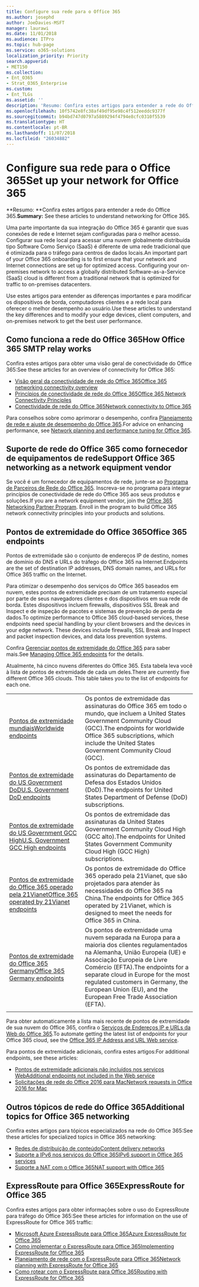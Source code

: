 ```yaml
---
title: Configure sua rede para o Office 365
ms.author: josephd
author: JoeDavies-MSFT
manager: laurawi
ms.date: 11/01/2018
ms.audience: ITPro
ms.topic: hub-page
ms.service: o365-solutions
localization_priority: Priority
search.appverid:
- MET150
ms.collection:
- Ent_O365
- Strat_O365_Enterprise
ms.custom:
- Ent_TLGs
ms.assetid: ''
description: 'Resumo: Confira estes artigos para entender a rede do Office 365.'
ms.openlocfilehash: 10f5742e8fc38af49df95e98c4f512eeddc9377f
ms.sourcegitcommit: b94bd747d0797a5889294f4794e8cfc0310f5539
ms.translationtype: HT
ms.contentlocale: pt-BR
ms.lasthandoff: 11/07/2018
ms.locfileid: "26034882"
---
```

# <a name="set-up-your-network-for-office-365"></a><span data-ttu-id="fc031-103">Configure sua rede para o Office 365</span><span class="sxs-lookup"><span data-stu-id="fc031-103">Set up your network for Office 365</span></span>

<span data-ttu-id="fc031-104">\*\*Resumo: \*\*Confira estes artigos para entender a rede do Office 365.</span><span class="sxs-lookup"><span data-stu-id="fc031-104">**Summary:** See these articles to understand networking for Office 365.</span></span>
  
<span data-ttu-id="fc031-p101">Uma parte importante da sua integração do Office 365 é garantir que suas conexões de rede e Internet sejam configuradas para o melhor acesso. Configurar sua rede local para acessar uma nuvem globalmente distribuída tipo Software Como Serviço (SaaS) é diferente de uma rede tradicional que é otimizada para o tráfego para centros de dados locais.</span><span class="sxs-lookup"><span data-stu-id="fc031-p101">An important part of your Office 365 onboarding is to first ensure that your network and Internet connections are set up for optimized access. Configuring your on-premises network to access a globally distributed Software-as-a-Service (SaaS) cloud is different from a traditional network that is optimized for traffic to on-premises datacenters.</span></span> 

<span data-ttu-id="fc031-107">Use estes artigos para entender as diferenças importantes e para modificar os dispositivos de borda, computadores clientes e a rede local para oferecer o melhor desempenho ao usuário.</span><span class="sxs-lookup"><span data-stu-id="fc031-107">Use these articles to understand the key differences and to modify your  edge devices, client computers, and on-premises network to get the best user performance.</span></span>

## <a name="how-office-365-networking-works"></a><span data-ttu-id="fc031-108">Como funciona a rede do Office 365</span><span class="sxs-lookup"><span data-stu-id="fc031-108">How Office 365 SMTP relay works</span></span>

<span data-ttu-id="fc031-109">Confira estes artigos para obter uma visão geral de conectividade do Office 365:</span><span class="sxs-lookup"><span data-stu-id="fc031-109">See these articles for an overview of connectivity for Office 365:</span></span>

- [<span data-ttu-id="fc031-110">Visão geral da conectividade de rede do Office 365</span><span class="sxs-lookup"><span data-stu-id="fc031-110">Office 365 networking connectivity overview</span></span>](office-365-networking-overview.md)
- [<span data-ttu-id="fc031-111">Princípios de conectividade de rede do Office 365</span><span class="sxs-lookup"><span data-stu-id="fc031-111">Office 365 Network Connectivity Principles</span></span>](office-365-network-connectivity-principles.md)
- [<span data-ttu-id="fc031-112">Conectividade de rede do Office 365</span><span class="sxs-lookup"><span data-stu-id="fc031-112">Network connectivity to Office 365</span></span>](network-connectivity.md)

<span data-ttu-id="fc031-113">Para conselhos sobre como aprimorar o desempenho, confira [Planejamento de rede e ajuste de desempenho do Office 365](network-planning-and-performance.md).</span><span class="sxs-lookup"><span data-stu-id="fc031-113">For advice on enhancing performance, see [Network planning and performance tuning for Office 365](network-planning-and-performance.md).</span></span>

## <a name="support-office-365-networking-as-a-network-equipment-vendor"></a><span data-ttu-id="fc031-114">Suporte de rede do Office 365 como fornecedor de equipamentos de rede</span><span class="sxs-lookup"><span data-stu-id="fc031-114">Support Office 365 networking as a network equipment vendor</span></span>

<span data-ttu-id="fc031-p102">Se você é um fornecedor de equipamentos de rede, junte-se ao [Programa de Parceiros de Rede do Office 365](office-365-networking-partner-program.md). Inscreva-se no programa para integrar princípios de conectividade de rede do Office 365 aos seus produtos e soluções.</span><span class="sxs-lookup"><span data-stu-id="fc031-p102">If you are a network equipment vendor, join the [Office 365 Networking Partner Program](office-365-networking-partner-program.md). Enroll in the program to build Office 365 network connectivity principles into your products and solutions.</span></span> 

## <a name="office-365-endpoints"></a><span data-ttu-id="fc031-117">Pontos de extremidade do Office 365</span><span class="sxs-lookup"><span data-stu-id="fc031-117">Office 365 endpoints</span></span>

<span data-ttu-id="fc031-118">Pontos de extremidade são o conjunto de endereços IP de destino, nomes de domínio do DNS e URLs do tráfego do Office 365 na Internet.</span><span class="sxs-lookup"><span data-stu-id="fc031-118">Endpoints are the set of destination IP addresses, DNS domain names, and URLs for Office 365 traffic on the Internet.</span></span> 

<span data-ttu-id="fc031-p103">Para otimizar o desempenho dos serviços do Office 365 baseados em nuvem, estes pontos de extremidade precisam de um tratamento especial por parte de seus navegadores clientes e dos dispositivos em sua rede de borda. Estes dispositivos incluem firewalls, dispositivos SSL Break and Inspect e de inspeção de pacotes e sistemas de prevenção de perda de dados.</span><span class="sxs-lookup"><span data-stu-id="fc031-p103">To optimize performance to Office 365 cloud-based services, these endpoints need special handling by your client browsers and the devices in your edge network. These devices include firewalls, SSL Break and Inspect and packet inspection devices, and data loss prevention systems.</span></span>

<span data-ttu-id="fc031-121">Confira [Gerenciar pontos de extremidade do Office 365](managing-office-365-endpoints.md) para saber mais.</span><span class="sxs-lookup"><span data-stu-id="fc031-121">See [Managing Office 365 endpoints](managing-office-365-endpoints.md) for the details.</span></span>

<span data-ttu-id="fc031-p104">Atualmente, há cinco nuvens diferentes do Office 365. Esta tabela leva você à lista de pontos de extremidade de cada um deles.</span><span class="sxs-lookup"><span data-stu-id="fc031-p104">There are currently five different Office 365 clouds. This table takes you to the list of endpoints for each one.</span></span>

|||
|:-------|:-----|
| [<span data-ttu-id="fc031-124">Pontos de extremidade mundiais</span><span class="sxs-lookup"><span data-stu-id="fc031-124">Worldwide endpoints</span></span>](urls-and-ip-address-ranges.md) | <span data-ttu-id="fc031-125">Os pontos de extremidade das assinaturas do Office 365 em todo o mundo, que incluem a United States Government Community Cloud (GCC).</span><span class="sxs-lookup"><span data-stu-id="fc031-125">The endpoints for worldwide Office 365 subscriptions, which include the United States Government Community Cloud (GCC).</span></span> |
| [<span data-ttu-id="fc031-126">Pontos de extremidade do US Government DoD</span><span class="sxs-lookup"><span data-stu-id="fc031-126">U.S. Government DoD endpoints</span></span>](office-365-u-s-government-dod-endpoints.md) | <span data-ttu-id="fc031-127">Os pontos de extremidade das assinaturas do Departamento de Defesa dos Estados Unidos (DoD).</span><span class="sxs-lookup"><span data-stu-id="fc031-127">The endpoints for United States Department of Defense (DoD) subscriptions.</span></span> |
| [<span data-ttu-id="fc031-128">Pontos de extremidade do US Government GCC High</span><span class="sxs-lookup"><span data-stu-id="fc031-128">U.S. Government GCC High endpoints</span></span>](office-365-u-s-government-gcc-high-endpoints.md) | <span data-ttu-id="fc031-129">Os pontos de extremidade das assinaturas da United States Government Community Cloud High (GCC alto).</span><span class="sxs-lookup"><span data-stu-id="fc031-129">The endpoints for United States Government Community Cloud High (GCC High) subscriptions.</span></span> |
| [<span data-ttu-id="fc031-130">Pontos de extremidade do Office 365 operado pela 21Vianet</span><span class="sxs-lookup"><span data-stu-id="fc031-130">Office 365 operated by 21Vianet endpoints</span></span>](urls-and-ip-address-ranges-21vianet.md) | <span data-ttu-id="fc031-131">Os pontos de extremidade do Office 365 operado pela 21Vianet, que são projetados para atender às necessidades do Office 365 na China.</span><span class="sxs-lookup"><span data-stu-id="fc031-131">The endpoints for Office 365 operated by 21Vianet, which is designed to meet the needs for Office 365 in China.</span></span> |
| [<span data-ttu-id="fc031-132">Pontos de extremidade do Office 365 Germany</span><span class="sxs-lookup"><span data-stu-id="fc031-132">Office 365 Germany endpoints</span></span>](office-365-germany-endpoints.md) | <span data-ttu-id="fc031-133">Os pontos de extremidade uma nuvem separada na Europa para a maioria dos clientes regulamentados na Alemanha, União Europeia (UE) e Associação Europeia de Livre Comércio (EFTA).</span><span class="sxs-lookup"><span data-stu-id="fc031-133">The endpoints for a separate cloud in Europe for the most regulated customers in Germany, the European Union (EU), and the European Free Trade Association (EFTA).</span></span> |
|||

<span data-ttu-id="fc031-134">Para obter automaticamente a lista mais recente de pontos de extremidade de sua nuvem do Office 365, confira o [Serviços de Endereços IP e URLs da Web do Office 365](office-365-ip-web-service.md).</span><span class="sxs-lookup"><span data-stu-id="fc031-134">To automate getting the latest list of endpoints for your Office 365 cloud, see the [Office 365 IP Address and URL Web service](office-365-ip-web-service.md).</span></span>

<span data-ttu-id="fc031-135">Para pontos de extremidade adicionais, confira estes artigos:</span><span class="sxs-lookup"><span data-stu-id="fc031-135">For additional endpoints, see these articles:</span></span>

- [<span data-ttu-id="fc031-136">Pontos de extremidade adicionais não incluídos nos serviços Web</span><span class="sxs-lookup"><span data-stu-id="fc031-136">Additional endpoints not included in the Web service</span></span>](additional-office365-ip-addresses-and-urls.md)
- [<span data-ttu-id="fc031-137">Solicitações de rede do Office 2016 para Mac</span><span class="sxs-lookup"><span data-stu-id="fc031-137">Network requests in Office 2016 for Mac</span></span>](network-requests-in-office-2016-for-mac.md)


## <a name="additional-topics-for-office-365-networking"></a><span data-ttu-id="fc031-138">Outros tópicos de rede do Office 365</span><span class="sxs-lookup"><span data-stu-id="fc031-138">Additional topics for Office 365 networking</span></span>

<span data-ttu-id="fc031-139">Confira estes artigos para tópicos especializados na rede do Office 365:</span><span class="sxs-lookup"><span data-stu-id="fc031-139">See these articles for specialized topics in Office 365 networking:</span></span>

- [<span data-ttu-id="fc031-140">Redes de distribuição de conteúdo</span><span class="sxs-lookup"><span data-stu-id="fc031-140">Content delivery networks</span></span>](content-delivery-networks.md)
- [<span data-ttu-id="fc031-141">Suporte a IPv6 nos serviços do Office 365</span><span class="sxs-lookup"><span data-stu-id="fc031-141">IPv6 support in Office 365 services</span></span>](ipv6-support.md)
- [<span data-ttu-id="fc031-142">Suporte a NAT com o Office 365</span><span class="sxs-lookup"><span data-stu-id="fc031-142">NAT support with Office 365</span></span>](nat-support-with-office-365.md)

## <a name="expressroute-for-office-365"></a><span data-ttu-id="fc031-143">ExpressRoute para Office 365</span><span class="sxs-lookup"><span data-stu-id="fc031-143">ExpressRoute for Office 365</span></span>

<span data-ttu-id="fc031-144">Confira estes artigos para obter informações sobre o uso do ExpressRoute para tráfego do Office 365:</span><span class="sxs-lookup"><span data-stu-id="fc031-144">See these articles for information on the use of ExpressRoute for Office 365 traffic:</span></span>

- [<span data-ttu-id="fc031-145">Microsoft Azure ExpressRoute para Office 365</span><span class="sxs-lookup"><span data-stu-id="fc031-145">Azure ExpressRoute for Office 365</span></span>](azure-expressroute.md)
- [<span data-ttu-id="fc031-146">Como implementar o ExpressRoute para Office 365</span><span class="sxs-lookup"><span data-stu-id="fc031-146">Implementing ExpressRoute for Office 365</span></span>](implementing-expressroute.md)
- [<span data-ttu-id="fc031-147">Planejamento de rede com o ExpressRoute para Office 365</span><span class="sxs-lookup"><span data-stu-id="fc031-147">Network planning with ExpressRoute for Office 365</span></span>](network-planning-with-expressroute.md)
- [<span data-ttu-id="fc031-148">Como rotear com o ExpressRoute para Office 365</span><span class="sxs-lookup"><span data-stu-id="fc031-148">Routing with ExpressRoute for Office 365</span></span>](routing-with-expressroute.md)
